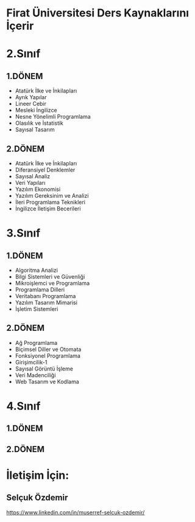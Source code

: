 # Firat Üniversitesi Ders Kaynaklarını İçerir

# 2.Sınıf
## 1.DÖNEM
* Atatürk İlke ve İnkilapları
* Ayrık Yapılar
* Lineer Cebir
* Mesleki İngilizce
* Nesne Yönelimli Programlama
* Olasılık ve İstatistik
* Sayısal Tasarım
## 2.DÖNEM
* Atatürk İlke ve İnkilapları
* Diferansiyel Denklemler
* Sayısal Analiz
* Veri Yapıları
* Yazılım Ekonomisi
* Yazılım Gereksinim ve Analizi
* İleri Programlama Teknikleri
* İngilizce İletişim Becerileri
# 3.Sınıf
## 1.DÖNEM
* Algoritma Analizi
* Bilgi Sistemleri ve Güvenliği
* Mikroişlemci ve Programlama
* Programlama Dilleri
* Veritabanı Programlama
* Yazılım Tasarım Mimarisi
* İşletim Sistemleri
## 2.DÖNEM
* Ağ Programlama
* Biçimsel Diller ve Otomata
* Fonksiyonel Programlama
* Girişimcilik-1
* Sayısal Görüntü İşleme
* Veri Madenciliği
* Web Tasarım ve Kodlama
# 4.Sınıf
## 1.DÖNEM
## 2.DÖNEM

# İletişim İçin:

## Selçuk Özdemir
https://www.linkedin.com/in/muserref-selcuk-ozdemir/



